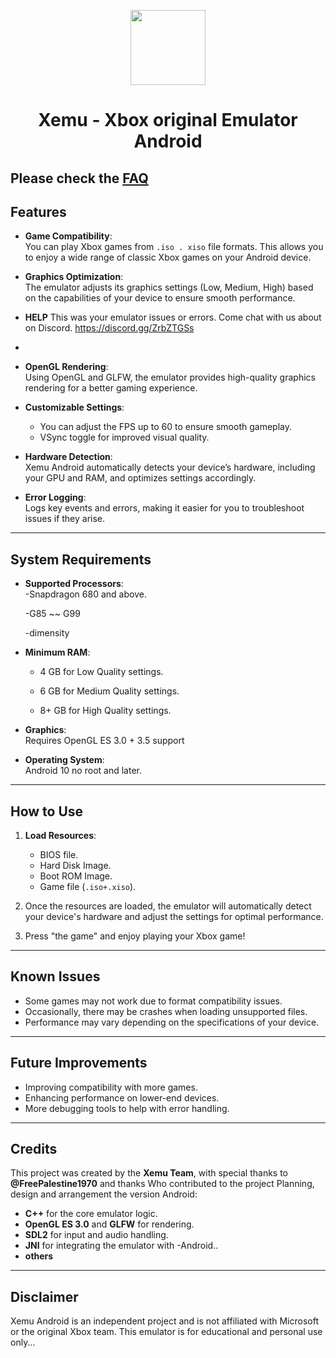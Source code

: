 <p align="center">
    <a href="https://github.com/Playcpa/Xemu-android/blob/main/xemu_logo.png">
        <img height="120px" src="https://github.com/Playcpa/Xemu-android/blob/main/xemu_logo.png" />
    </a>
</p>

<h1 align="center">Xemu - Xbox original Emulator Android</h1>

 Please check the [FAQ](https://xemu.app/docs/faq/)
---

## Features

- **Game Compatibility**:  
  You can play Xbox games from `.iso . xiso` file formats. This allows you to enjoy a wide range of classic Xbox games on your Android device.

- **Graphics Optimization**:  
  The emulator adjusts its graphics settings (Low, Medium, High) based on the capabilities of your device to ensure smooth performance.

- **HELP**
This was your emulator issues or errors. Come chat with us about on Discord. https://discord.gg/ZrbZTGSs
- 
- **OpenGL Rendering**:  
  Using OpenGL and GLFW, the emulator provides high-quality graphics rendering for a better gaming experience.

- **Customizable Settings**:  
  - You can adjust the FPS up to 60 to ensure smooth gameplay.
  - VSync toggle for improved visual quality.

- **Hardware Detection**:  
  Xemu Android automatically detects your device’s hardware, including your GPU and RAM, and optimizes settings accordingly.

- **Error Logging**:  
  Logs key events and errors, making it easier for you to troubleshoot issues if they arise.

---

## System Requirements

- **Supported Processors**:  
  -Snapdragon 680 and above.

  -G85 ~~ G99

  -dimensity
- **Minimum RAM**:
   - 4 GB for Low Quality settings.

   - 6 GB for Medium Quality settings.

   - 8+ GB for High Quality settings.

- **Graphics**:  
  Requires OpenGL ES 3.0 + 3.5 support

- **Operating System**:  
  Android 10 no root and later.

---

## How to Use

1. **Load Resources**:
   - BIOS file.
   - Hard Disk Image.
   - Boot ROM Image.
   - Game file (`.iso+.xiso`).
   
2. Once the resources are loaded, the emulator will automatically detect your device's hardware and adjust the settings for optimal performance.

3. Press "the game" and enjoy playing your Xbox game!

---

## Known Issues

- Some games may not work due to format compatibility issues.
- Occasionally, there may be crashes when loading unsupported files.
- Performance may vary depending on the specifications of your device.

---

## Future Improvements

- Improving compatibility with more games.
- Enhancing performance on lower-end devices.
- More debugging tools to help with error handling.

---

## Credits

This project was created by the **Xemu Team**, with special thanks to **@FreePalestine1970** and thanks Who contributed to the project
Planning, design and arrangement the version Android:


- **C++** for the core emulator logic.
- **OpenGL ES 3.0** and **GLFW** for rendering.
- **SDL2** for input and audio handling.
- **JNI** for integrating the emulator with -Android..
- **others**
---

## Disclaimer

Xemu Android is an independent project and is not affiliated with Microsoft or the original Xbox team. This emulator is for educational and personal use only...

